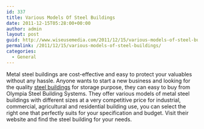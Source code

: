 ```yaml
---
id: 337
title: Various Models Of Steel Buildings
date: 2011-12-15T05:28:00+00:00
author: admin
layout: post
guid: http://www.wiseusemedia.com/2011/12/15/various-models-of-steel-buildings/
permalink: /2011/12/15/various-models-of-steel-buildings/
categories:
  - General
---
```

Metal steel buildings are cost-effective and easy to protect your valuables without any hassle. Anyone wants to start a new business and looking for the quality [steel buildings](http://www.olympiabuildings.com/) for storage purpose, they can easy to buy from Olympia Steel Building Systems. They offer various models of metal steel buildings with different sizes at a very competitive price for industrial, commercial, agricultural and residential building use, you can select the right one that perfectly suits for your specification and budget. Visit their website and find the steel building for your needs.